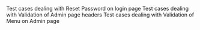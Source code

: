 Test cases dealing with Reset Password on login page
Test cases dealing with Validation of Admin page headers
Test cases dealing with Validation of Menu on Admin page
